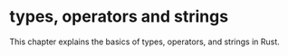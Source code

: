 # types, operators and strings

This chapter explains the basics of types, operators, and strings in Rust.